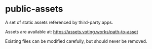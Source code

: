 # public-assets

A set of static assets referenced by third-party apps. 

Assets are available at: https://assets.voting.works/path-to-asset

Existing files can be modified carefully, but should never be removed.
